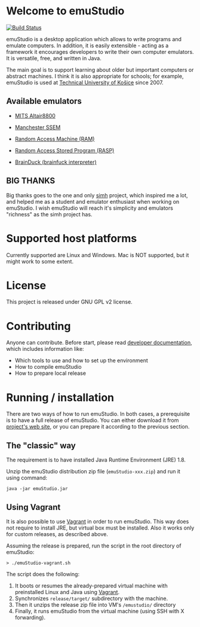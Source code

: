 # Welcome to emuStudio
[![Build Status](https://travis-ci.org/vbmacher/emuStudio.svg?branch=develop)](https://travis-ci.org/vbmacher/emuStudio)

emuStudio is a desktop application which allows to write programs and emulate computers.
In addition, it is easily extensible - acting as a framework it encourages developers to write their own computer
emulators. It is versatile, free, and written in Java.

The main goal is to support learning about older but important computers or abstract machines. 
I think it is also appropriate for schools; for example, emuStudio is used at
[Technical University of Košice](http://www.fei.tuke.sk/en) since 2007.

## Available emulators

* [MITS Altair8800](https://vbmacher.github.io/emuStudio/docuser/mits_altair_8800/index/)

* [Manchester SSEM](https://vbmacher.github.io/emuStudio/docuser/ssem/index/)

* [Random Access Machine (RAM)](https://vbmacher.github.io/emuStudio/docuser/ram/index/)

* [Random Access Stored Program (RASP)](https://vbmacher.github.io/emuStudio/docuser/rasp/index/) 

* [BrainDuck (brainfuck interpreter)](https://vbmacher.github.io/emuStudio/docuser/brainduck/index/)


## BIG THANKS

Big thanks goes to the one and only [simh](http://simh.trailing-edge.com/) project, which inspired me a lot, and helped
me as a student and emulator enthusiast when working on emuStudio. I wish emuStudio will reach it's simplicity and
emulators "richness" as the simh project has.  

# Supported host platforms

Currently supported are Linux and Windows. Mac is NOT supported, but it might work to some extent.

# License

This project is released under GNU GPL v2 license.

# Contributing

Anyone can contribute. Before start, please read
[developer documentation](https://vbmacher.github.io/emuStudio/docdevel/emulator_tutorial/index/),
which includes information like:

- Which tools to use and how to set up the environment
- How to compile emuStudio
- How to prepare local release


# Running / installation

There are two ways of how to run emuStudio. In both cases, a prerequisite is to have a full release of emuStudio.
You can either download it from [project's web site](https://vbmacher.github.io/emuStudio/download/),
or you can prepare it according to the previous section.

## The "classic" way

The requirement is to have installed Java Runtime Environment (JRE) 1.8.

Unzip the emuStudio distribution zip file (`emuStudio-xxx.zip`) and run it using command:

```
java -jar emuStudio.jar
```

## Using Vagrant

It is also possible to use [Vagrant](https://www.vagrantup.com/) in order to run emuStudio. This way does not
require to install JRE, but virtual box must be installed. Also it works only for custom releases, as described
above.

Assuming the release is prepared, run the script in the root directory of emuStudio:

```
> ./emuStudio-vagrant.sh
```

The script does the following:

1. It boots or resumes the already-prepared virtual machine with preinstalled Linux and Java using
   [Vagrant](https://www.vagrantup.com/).
2. Synchronizes `release/target/` subdirectory with the machine.
3. Then it unzips the release zip file into VM's `/emustudio/` directory
4. Finally, it runs emuStudio from the virtual machine (using SSH with X forwarding). 
